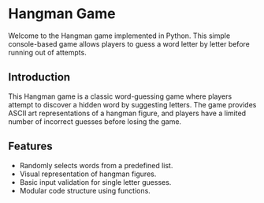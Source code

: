 # Hangman Game

Welcome to the Hangman game implemented in Python. This simple console-based game allows players to guess a word letter by letter before running out of attempts.


## Introduction
This Hangman game is a classic word-guessing game where players attempt to discover a hidden word by suggesting letters. The game provides ASCII art representations of a hangman figure, and players have a limited number of incorrect guesses before losing the game.

## Features
- Randomly selects words from a predefined list.
- Visual representation of hangman figures.
- Basic input validation for single letter guesses.
- Modular code structure using functions.

